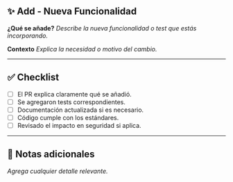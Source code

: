 ## ✨ Add - Nueva Funcionalidad

**¿Qué se añade?**
_Describe la nueva funcionalidad o test que estás incorporando._

**Contexto**
_Explica la necesidad o motivo del cambio._

---

## ✅ Checklist

- [ ] El PR explica claramente qué se añadió.
- [ ] Se agregaron tests correspondientes.
- [ ] Documentación actualizada si es necesario.
- [ ] Código cumple con los estándares.
- [ ] Revisado el impacto en seguridad si aplica.

---

## 🚀 Notas adicionales

_Agrega cualquier detalle relevante._
